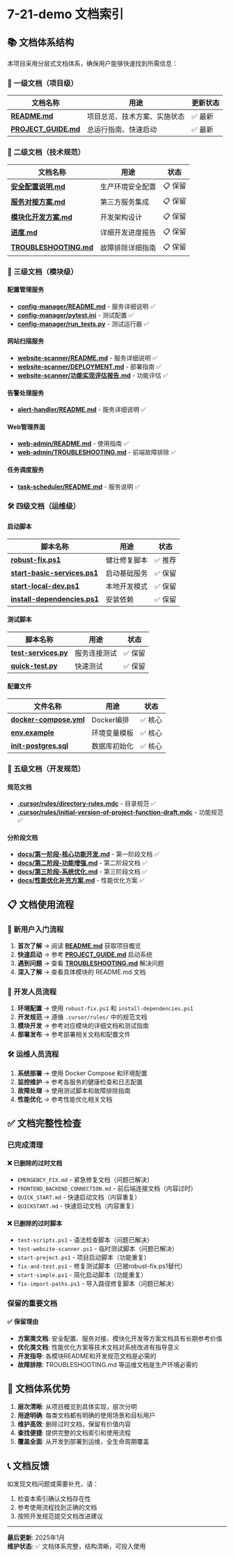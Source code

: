 # 7-21-demo 文档索引

## 📚 文档体系结构

本项目采用分层式文档体系，确保用户能够快速找到所需信息：

### 🎯 一级文档（项目级）

| 文档名称 | 用途 | 更新状态 |
|---------|------|---------|
| **[README.md](./README.md)** | 项目总览、技术方案、实施状态 | ✅ 最新 |
| **[PROJECT_GUIDE.md](./PROJECT_GUIDE.md)** | 总运行指南、快速启动 | ✅ 最新 |

### 🔧 二级文档（技术规范）

| 文档名称 | 用途 | 状态 |
|---------|------|------|
| **[安全配置说明.md](./安全配置说明.md)** | 生产环境安全配置 | 📋 保留 |
| **[服务对接方案.md](./服务对接方案.md)** | 第三方服务集成 | 📋 保留 |
| **[模块化开发方案.md](./模块化开发方案.md)** | 开发架构设计 | 📋 保留 |
| **[进度.md](./进度.md)** | 详细开发进度报告 | 📋 保留 |
| **[TROUBLESHOOTING.md](./TROUBLESHOOTING.md)** | 故障排除详细指南 | 📋 保留 |

### 📁 三级文档（模块级）

#### 配置管理服务
- **[config-manager/README.md](./config-manager/README.md)** - 服务详细说明 ✅
- **[config-manager/pytest.ini](./config-manager/pytest.ini)** - 测试配置 ✅  
- **[config-manager/run_tests.py](./config-manager/run_tests.py)** - 测试运行器 ✅

#### 网站扫描服务  
- **[website-scanner/README.md](./website-scanner/README.md)** - 服务详细说明 ✅
- **[website-scanner/DEPLOYMENT.md](./website-scanner/DEPLOYMENT.md)** - 部署指南 ✅
- **[website-scanner/功能实现评估报告.md](./website-scanner/功能实现评估报告.md)** - 功能评估 ✅

#### 告警处理服务
- **[alert-handler/README.md](./alert-handler/README.md)** - 服务详细说明 ✅

#### Web管理界面
- **[web-admin/README.md](./web-admin/README.md)** - 使用指南 ✅
- **[web-admin/TROUBLESHOOTING.md](./web-admin/TROUBLESHOOTING.md)** - 前端故障排除 ✅

#### 任务调度服务
- **[task-scheduler/README.md](./task-scheduler/README.md)** - 服务说明 ✅

### 🛠️ 四级文档（运维级）

#### 启动脚本
| 脚本名称 | 用途 | 状态 |
|---------|------|------|
| **[robust-fix.ps1](./robust-fix.ps1)** | 健壮修复脚本 | ✅ 推荐 |
| **[start-basic-services.ps1](./start-basic-services.ps1)** | 启动基础服务 | ✅ 保留 |
| **[start-local-dev.ps1](./start-local-dev.ps1)** | 本地开发模式 | ✅ 保留 |
| **[install-dependencies.ps1](./install-dependencies.ps1)** | 安装依赖 | ✅ 保留 |

#### 测试脚本
| 脚本名称 | 用途 | 状态 |
|---------|------|------|
| **[test-services.py](./test-services.py)** | 服务连接测试 | ✅ 保留 |
| **[quick-test.py](./quick-test.py)** | 快速测试 | ✅ 保留 |

#### 配置文件
| 文件名称 | 用途 | 状态 |
|---------|------|------|
| **[docker-compose.yml](./docker-compose.yml)** | Docker编排 | ✅ 核心 |
| **[env.example](./env.example)** | 环境变量模板 | ✅ 核心 |
| **[init-postgres.sql](./init-postgres.sql)** | 数据库初始化 | ✅ 核心 |

### 📖 五级文档（开发规范）

#### 规范文档
- **[.cursor/rules/directory-rules.mdc](./.cursor/rules/directory-rules.mdc)** - 目录规范 ✅
- **[.cursor/rules/initial-version-of-project-function-draft.mdc](./.cursor/rules/initial-version-of-project-function-draft.mdc)** - 功能规范 ✅

#### 分阶段文档
- **[docs/第一阶段-核心功能开发.md](./docs/第一阶段-核心功能开发.md)** - 第一阶段文档 ✅
- **[docs/第二阶段-功能增强.md](./docs/第二阶段-功能增强.md)** - 第二阶段文档 ✅  
- **[docs/第三阶段-系统优化.md](./docs/第三阶段-系统优化.md)** - 第三阶段文档 ✅
- **[docs/性能优化补充方案.md](./docs/性能优化补充方案.md)** - 性能优化方案 ✅

## 📋 文档使用流程

### 🚀 新用户入门流程

1. **首次了解** → 阅读 **[README.md](./README.md)** 获取项目概览
2. **快速启动** → 参考 **[PROJECT_GUIDE.md](./PROJECT_GUIDE.md)** 启动系统
3. **遇到问题** → 查看 **[TROUBLESHOOTING.md](./TROUBLESHOOTING.md)** 解决问题
4. **深入了解** → 查看具体模块的 README.md 文档

### 🔧 开发人员流程

1. **环境配置** → 使用 `robust-fix.ps1` 和 `install-dependencies.ps1`
2. **开发规范** → 遵循 `.cursor/rules/` 中的规范文档
3. **模块开发** → 参考对应模块的详细文档和测试指南
4. **部署发布** → 参考部署相关文档和配置文件

### 🛠️ 运维人员流程

1. **系统部署** → 使用 Docker Compose 和环境配置
2. **监控维护** → 参考各服务的健康检查和日志配置
3. **故障处理** → 使用测试脚本和故障排除指南
4. **性能优化** → 参考性能优化相关文档

## ✅ 文档完整性检查

### 已完成清理

#### ❌ 已删除的过时文档
- `EMERGENCY_FIX.md` - 紧急修复文档（问题已解决）
- `FRONTEND_BACKEND_CONNECTION.md` - 前后端连接文档（内容过时）
- `QUICK_START.md` - 快速启动文档（内容重复）
- `QUICKSTART.md` - 快速启动文档（内容重复）

#### ❌ 已删除的过时脚本
- `test-scripts.ps1` - 语法检查脚本（问题已解决）
- `test-website-scanner.ps1` - 临时测试脚本（问题已解决）
- `start-project.ps1` - 项目启动脚本（功能重复）
- `fix-and-test.ps1` - 修复测试脚本（已被robust-fix.ps1替代）
- `start-simple.ps1` - 简化启动脚本（功能重复）
- `fix-import-paths.ps1` - 导入路径修复脚本（问题已解决）

### 保留的重要文档

#### ✅ 保留理由
- **方案类文档**: 安全配置、服务对接、模块化开发等方案文档具有长期参考价值
- **优化类文档**: 性能优化方案等技术文档对系统改进有指导意义
- **开发指导**: 各模块README和开发规范文档是必需的
- **故障排除**: TROUBLESHOOTING.md 等运维文档是生产环境必需的

## 🎯 文档体系优势

1. **层次清晰**: 从项目概览到具体实现，层次分明
2. **用途明确**: 每类文档都有明确的使用场景和目标用户
3. **维护高效**: 删除过时文档，保留有价值内容
4. **查找便捷**: 提供完整的文档索引和使用流程
5. **覆盖全面**: 从开发到部署到运维，全生命周期覆盖

## 📞 文档反馈

如发现文档问题或需要补充，请：
1. 检查本索引确认文档存在性
2. 参考使用流程找到正确的文档
3. 按照开发规范提交文档改进建议

---

**最后更新**: 2025年1月  
**维护状态**: ✅ 文档体系完整，结构清晰，可投入使用
